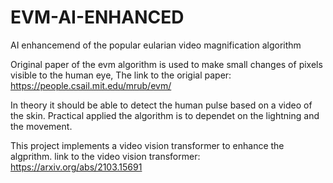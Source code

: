 # EVM-AI-ENHANCED
AI enhancemend of the popular eularian video magnification algorithm 

Original paper of the evm algorithm is used to make small changes of pixels visible to the human eye, 
The link to the origial paper: https://people.csail.mit.edu/mrub/evm/

In theory it should be able to detect the human pulse based on a video of the skin. 
Practical applied the algorithm is to dependet on the lightning and the movement. 

This project implements a video vision transformer to enhance the algprithm. 
link to the video vision transformer: https://arxiv.org/abs/2103.15691
